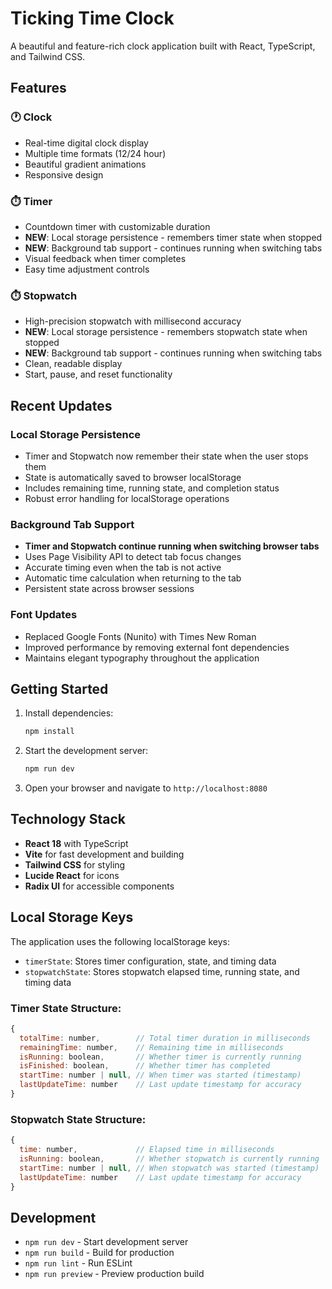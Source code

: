 # Ticking Time Clock

A beautiful and feature-rich clock application built with React, TypeScript, and Tailwind CSS.

## Features

### 🕐 Clock
- Real-time digital clock display
- Multiple time formats (12/24 hour)
- Beautiful gradient animations
- Responsive design

### ⏱️ Timer
- Countdown timer with customizable duration
- **NEW**: Local storage persistence - remembers timer state when stopped
- **NEW**: Background tab support - continues running when switching tabs
- Visual feedback when timer completes
- Easy time adjustment controls

### ⏱️ Stopwatch
- High-precision stopwatch with millisecond accuracy
- **NEW**: Local storage persistence - remembers stopwatch state when stopped
- **NEW**: Background tab support - continues running when switching tabs
- Clean, readable display
- Start, pause, and reset functionality

## Recent Updates

### Local Storage Persistence
- Timer and Stopwatch now remember their state when the user stops them
- State is automatically saved to browser localStorage
- Includes remaining time, running state, and completion status
- Robust error handling for localStorage operations

### Background Tab Support
- **Timer and Stopwatch continue running when switching browser tabs**
- Uses Page Visibility API to detect tab focus changes
- Accurate timing even when the tab is not active
- Automatic time calculation when returning to the tab
- Persistent state across browser sessions

### Font Updates
- Replaced Google Fonts (Nunito) with Times New Roman
- Improved performance by removing external font dependencies
- Maintains elegant typography throughout the application

## Getting Started

1. Install dependencies:
   ```bash
   npm install
   ```

2. Start the development server:
   ```bash
   npm run dev
   ```

3. Open your browser and navigate to `http://localhost:8080`

## Technology Stack

- **React 18** with TypeScript
- **Vite** for fast development and building
- **Tailwind CSS** for styling
- **Lucide React** for icons
- **Radix UI** for accessible components

## Local Storage Keys

The application uses the following localStorage keys:
- `timerState`: Stores timer configuration, state, and timing data
- `stopwatchState`: Stores stopwatch elapsed time, running state, and timing data

### Timer State Structure:
```javascript
{
  totalTime: number,        // Total timer duration in milliseconds
  remainingTime: number,    // Remaining time in milliseconds
  isRunning: boolean,       // Whether timer is currently running
  isFinished: boolean,      // Whether timer has completed
  startTime: number | null, // When timer was started (timestamp)
  lastUpdateTime: number    // Last update timestamp for accuracy
}
```

### Stopwatch State Structure:
```javascript
{
  time: number,             // Elapsed time in milliseconds
  isRunning: boolean,       // Whether stopwatch is currently running
  startTime: number | null, // When stopwatch was started (timestamp)
  lastUpdateTime: number    // Last update timestamp for accuracy
}
```

## Development

- `npm run dev` - Start development server
- `npm run build` - Build for production
- `npm run lint` - Run ESLint
- `npm run preview` - Preview production build
